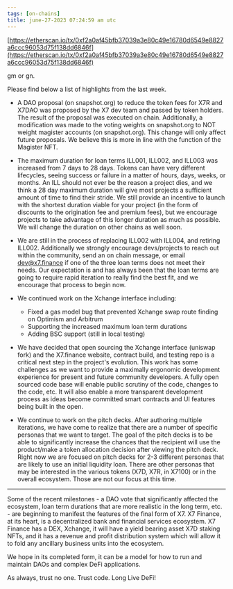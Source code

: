 ```yaml
---
tags: [on-chains]
title: june-27-2023 07:24:59 am utc
---
```


[https://etherscan.io/tx/0xf2a0af45bfb37039a3e80c49e16780d6549e8827a6ccc96053d75f138dd6846f](https://etherscan.io/tx/0xf2a0af45bfb37039a3e80c49e16780d6549e8827a6ccc96053d75f138dd6846f)

gm or gn.

Please find below a list of highlights from the last week.

- A DAO proposal (on snapshot.org) to reduce the token fees for X7R and X7DAO was proposed by the X7 dev team and passed by token holders. The result of the proposal was executed on chain. Additionally, a modification was made to the voting weights on snapshot.org to NOT weight magister accounts (on snapshot.org). This change will only affect future proposals. We believe this is more in line with the function of the Magister NFT.

- The maximum duration for loan terms ILL001, ILL002, and ILL003 was increased from 7 days to 28 days. Tokens can have very different lifecycles, seeing success or failure in a matter of hours, days, weeks, or months. An ILL should not ever be the reason a project dies, and we think a 28 day maximum duration will give most projects a sufficient amount of time to find their stride. We still provide an incentive to launch with the shortest duration viable for your project (in the form of discounts to the origination fee and premium fees), but we encourage projects to take advantage of this longer duration as much as possible. We will change the duration on other chains as well soon.

- We are still in the process of replacing ILL002 with ILL004, and retiring ILL002. Additionally we strongly encourage devs/projects to reach out within the community, send an on chain message, or email dev@x7.finance if one of the three loan terms does not meet their needs. Our expectation is and has always been that the loan terms are going to require rapid iteration to really find the best fit, and we encourage that process to begin now.

- We continued work on the Xchange interface including:

  - Fixed a gas model bug that prevented Xchange swap route finding on Optimism and Arbitrum
  - Supporting the increased maximum loan term durations
  - Adding BSC support (still in local testing)

- We have decided that open sourcing the Xchange interface (uniswap fork) and the X7.finance website, contract build, and testing repo is a critical next step in the project's evolution. This work has some challenges as we want to provide a maximally ergonomic development experience for present and future community developers. A fully open sourced code base will enable public scrutiny of the code, changes to the code, etc. It will also enable a more transparent development process as ideas become committed smart contracts and UI features being built in the open.

- We continue to work on the pitch decks. After authoring multiple iterations, we have come to realize that there are a number of specific personas that we want to target. The goal of the pitch decks is to be able to significantly increase the chances that the recipient will use the product/make a token allocation decision after viewing the pitch deck. Right now we are focused on pitch decks for 2-3 different personas that are likely to use an initial liquidity loan. There are other personas that may be interested in the various tokens (X7D, X7R, in X7100) or in the overall ecosystem. Those are not our focus at this time.

---

Some of the recent milestones - a DAO vote that significantly affected the ecosystem, loan term durations that are more realistic in the long term, etc. - are beginning to manifest the features of the final form of X7. X7 Finance, at its heart, is a decentralized bank and financial services ecosystem. X7 Finance has a DEX, Xchange, it will have a yield bearing asset X7D staking NFTs, and it has a revenue and profit distribution system which will allow it to fold any ancillary business units into the ecosystem.

We hope in its completed form, it can be a model for how to run and maintain DAOs and complex DeFi applications.

As always, trust no one. Trust code. Long Live DeFi!
